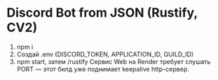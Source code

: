 # Discord Bot from JSON (Rustify, CV2)
1. npm i
2. Создай .env (DISCORD_TOKEN, APPLICATION_ID, GUILD_ID)
3. npm start, затем /rustify
Сервис Web на Render требует слушать PORT — этот билд уже поднимает keepalive http-сервер.